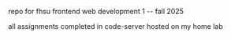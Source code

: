 repo for fhsu frontend web development 1 -- fall 2025

all assignments completed in code-server hosted on my home lab
